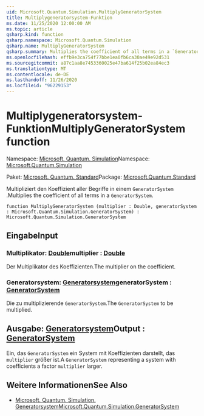 ```yaml
---
uid: Microsoft.Quantum.Simulation.MultiplyGeneratorSystem
title: Multiplygeneratorsystem-Funktion
ms.date: 11/25/2020 12:00:00 AM
ms.topic: article
qsharp.kind: function
qsharp.namespace: Microsoft.Quantum.Simulation
qsharp.name: MultiplyGeneratorSystem
qsharp.summary: Multiplies the coefficient of all terms in a `GeneratorSystem`.
ms.openlocfilehash: effb9e3ca754f77bbe1ea0fb6ca30ae49e92d531
ms.sourcegitcommit: a87c1aa8e7453360025e47ba614f25b02ea84ec3
ms.translationtype: MT
ms.contentlocale: de-DE
ms.lasthandoff: 11/26/2020
ms.locfileid: "96229153"
---
```

# <a name="multiplygeneratorsystem-function"></a><span data-ttu-id="cb0e5-102">Multiplygeneratorsystem-Funktion</span><span class="sxs-lookup"><span data-stu-id="cb0e5-102">MultiplyGeneratorSystem function</span></span>

<span data-ttu-id="cb0e5-103">Namespace: [Microsoft. Quantum. Simulation](xref:Microsoft.Quantum.Simulation)</span><span class="sxs-lookup"><span data-stu-id="cb0e5-103">Namespace: [Microsoft.Quantum.Simulation](xref:Microsoft.Quantum.Simulation)</span></span>

<span data-ttu-id="cb0e5-104">Paket: [Microsoft. Quantum. Standard](https://nuget.org/packages/Microsoft.Quantum.Standard)</span><span class="sxs-lookup"><span data-stu-id="cb0e5-104">Package: [Microsoft.Quantum.Standard](https://nuget.org/packages/Microsoft.Quantum.Standard)</span></span>


<span data-ttu-id="cb0e5-105">Multipliziert den Koeffizient aller Begriffe in einem `GeneratorSystem` .</span><span class="sxs-lookup"><span data-stu-id="cb0e5-105">Multiplies the coefficient of all terms in a `GeneratorSystem`.</span></span>

```qsharp
function MultiplyGeneratorSystem (multiplier : Double, generatorSystem : Microsoft.Quantum.Simulation.GeneratorSystem) : Microsoft.Quantum.Simulation.GeneratorSystem
```


## <a name="input"></a><span data-ttu-id="cb0e5-106">Eingabe</span><span class="sxs-lookup"><span data-stu-id="cb0e5-106">Input</span></span>

### <a name="multiplier--double"></a><span data-ttu-id="cb0e5-107">Multiplikator: [Double](xref:microsoft.quantum.lang-ref.double)</span><span class="sxs-lookup"><span data-stu-id="cb0e5-107">multiplier : [Double](xref:microsoft.quantum.lang-ref.double)</span></span>

<span data-ttu-id="cb0e5-108">Der Multiplikator des Koeffizienten.</span><span class="sxs-lookup"><span data-stu-id="cb0e5-108">The multiplier on the coefficient.</span></span>


### <a name="generatorsystem--generatorsystem"></a><span data-ttu-id="cb0e5-109">Generatorsystem: [Generatorsystem](xref:Microsoft.Quantum.Simulation.GeneratorSystem)</span><span class="sxs-lookup"><span data-stu-id="cb0e5-109">generatorSystem : [GeneratorSystem](xref:Microsoft.Quantum.Simulation.GeneratorSystem)</span></span>

<span data-ttu-id="cb0e5-110">Die zu multiplizierende `GeneratorSystem`.</span><span class="sxs-lookup"><span data-stu-id="cb0e5-110">The `GeneratorSystem` to be multiplied.</span></span>



## <a name="output--generatorsystem"></a><span data-ttu-id="cb0e5-111">Ausgabe: [Generatorsystem](xref:Microsoft.Quantum.Simulation.GeneratorSystem)</span><span class="sxs-lookup"><span data-stu-id="cb0e5-111">Output : [GeneratorSystem](xref:Microsoft.Quantum.Simulation.GeneratorSystem)</span></span>

<span data-ttu-id="cb0e5-112">Ein, das `GeneratorSystem` ein System mit Koeffizienten darstellt, das `multiplier` größer ist.</span><span class="sxs-lookup"><span data-stu-id="cb0e5-112">A `GeneratorSystem` representing a system with coefficients a factor `multiplier` larger.</span></span>

## <a name="see-also"></a><span data-ttu-id="cb0e5-113">Weitere Informationen</span><span class="sxs-lookup"><span data-stu-id="cb0e5-113">See Also</span></span>

- [<span data-ttu-id="cb0e5-114">Microsoft. Quantum. Simulation. Generatorsystem</span><span class="sxs-lookup"><span data-stu-id="cb0e5-114">Microsoft.Quantum.Simulation.GeneratorSystem</span></span>](xref:Microsoft.Quantum.Simulation.GeneratorSystem)